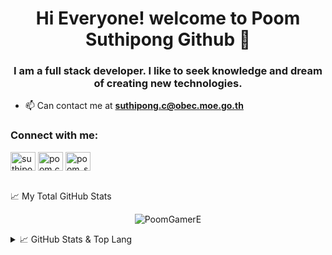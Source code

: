 <h1 align="center">Hi Everyone! welcome to Poom Suthipong Github 👋</h1>
<h3 align="center">I am a full stack developer. I like to seek knowledge and dream of creating new technologies.</h3>

- 📫 Can contact me at **suthipong.c@obec.moe.go.th**

<h3 align="left">Connect with me:</h3>
<p align="left">
<a href="https://www.linkedin.com/in/poomcjrp/" target="blank"><img align="center" src="https://raw.githubusercontent.com/rahuldkjain/github-profile-readme-generator/master/src/images/icons/Social/linked-in-alt.svg" alt="suthipong-chongchamruspun" height="30" width="40" /></a>
<a href="https://fb.com/poom.cjrp" target="blank"><img align="center" src="https://raw.githubusercontent.com/rahuldkjain/github-profile-readme-generator/master/src/images/icons/Social/facebook.svg" alt="poom.cjrp" height="30" width="40" /></a>
<a href="https://instagram.com/poom_suthipong" target="blank"><img align="center" src="https://raw.githubusercontent.com/rahuldkjain/github-profile-readme-generator/master/src/images/icons/Social/instagram.svg" alt="poom_suthipong" height="30" width="40" /></a>
</p>

<br/>
📈 My Total GitHub Stats

<p align="center"> <img src="https://github-readme-streak-stats.herokuapp.com/?user=PoomGamerE&theme=tokyonight&hide_border=false" alt="PoomGamerE" />

<details>
  <summary>📈 GitHub Stats & Top Lang</summary>

<p align="center">
<img src="https://github-readme-stats.vercel.app/api?username=PoomGamerE&theme=tokyonight&hide_border=false&include_all_commits=false&count_private=true" />
<img src="https://github-readme-stats.vercel.app/api/top-langs/?username=PoomGamerE&theme=tokyonight&hide_border=false&include_all_commits=false&count_private=true&layout=compact" alt="PoomGamerE" />

</details>

